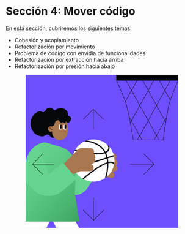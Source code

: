 # Sección 4: Mover código

En esta sección, cubriremos los siguientes temas:

- Cohesión y acoplamiento
- Refactorización por movimiento
- Problema de código con envidia de funcionalidades
- Refactorización por extracción hacia arriba
- Refactorización por presión hacia abajo

<p align="center">
    <img src="../../../util/src/main/resources/images/MovingCode/Introduction/moving_code_intro.png" alt="Mover código" width="400"/>
</p>